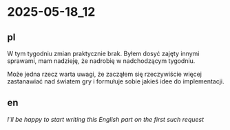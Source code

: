# 2025-05-18_12
## pl
W tym tygodniu zmian praktycznie brak.
Byłem dosyć zajęty innymi sprawami, mam nadzieję, że nadrobię w nadchodzącym tygodniu.

Może jedna rzecz warta uwagi, że zacząłem się rzeczywiście więcej zastanawiać nad światem gry i  formułuje sobie jakieś idee do implementacji.



## en
*I'll be happy to start writing this English part on the first such request*
